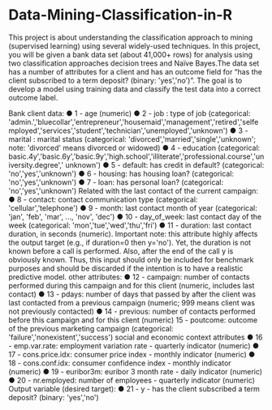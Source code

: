 # Data-Mining-Classification-in-R
This project is about understanding the classification approach to mining (supervised learning) using several widely-used techniques. In this project, you will be given a bank data set (about 41,000+ rows) for analysis using two classification approaches decision trees and Naïve Bayes.The data set has a number of attributes for a client and has an outcome field for “has the client subscribed to a term deposit? (binary: 'yes','no')”. The goal is to develop a model using training data and classify the test data into a correct outcome label.

Bank client data:
● 1 - age (numeric)
● 2 - job : type of job (categorical: 'admin.','bluecollar','entrepreneur','housemaid','management','retired','selfemployed','services','student','technician','unemployed','unknown')
● 3 - marital : marital status (categorical: 'divorced','married','single','unknown'; note: 'divorced'
means divorced or widowed)
● 4 - education (categorical:
basic.4y','basic.6y','basic.9y','high.school','illiterate','professional.course','university.degree','
unknown')
● 5 - default: has credit in default? (categorical: 'no','yes','unknown')
● 6 - housing: has housing loan? (categorical: 'no','yes','unknown')
● 7 - loan: has personal loan? (categorical: 'no','yes','unknown')
Related with the last contact of the current campaign:
● 8 - contact: contact communication type (categorical: 'cellular','telephone')
● 9 - month: last contact month of year (categorical: 'jan', 'feb', 'mar', ..., 'nov', 'dec')
● 10 - day_of_week: last contact day of the week (categorical: 'mon','tue','wed','thu','fri')
● 11 - duration: last contact duration, in seconds (numeric). Important note: this attribute highly
affects the output target (e.g., if duration=0 then y='no'). Yet, the duration is not known
before a call is performed. Also, after the end of the call y is obviously known. Thus, this
input should only be included for benchmark purposes and should be discarded if the
intention is to have a realistic predictive model.
other attributes:
● 12 - campaign: number of contacts performed during this campaign and for this client
(numeric, includes last contact)
● 13 - pdays: number of days that passed by after the client was last contacted from a
previous campaign (numeric; 999 means client was not previously contacted)
● 14 - previous: number of contacts performed before this campaign and for this client
(numeric)
 15 - poutcome: outcome of the previous marketing campaign (categorical:
'failure','nonexistent','success')
social and economic context attributes
● 16 - emp.var.rate: employment variation rate - quarterly indicator (numeric)
● 17 - cons.price.idx: consumer price index - monthly indicator (numeric)
● 18 - cons.conf.idx: consumer confidence index - monthly indicator (numeric)
● 19 - euribor3m: euribor 3 month rate - daily indicator (numeric)
● 20 - nr.employed: number of employees - quarterly indicator (numeric)
Output variable (desired target):
● 21 - y - has the client subscribed a term deposit? (binary: 'yes','no')
